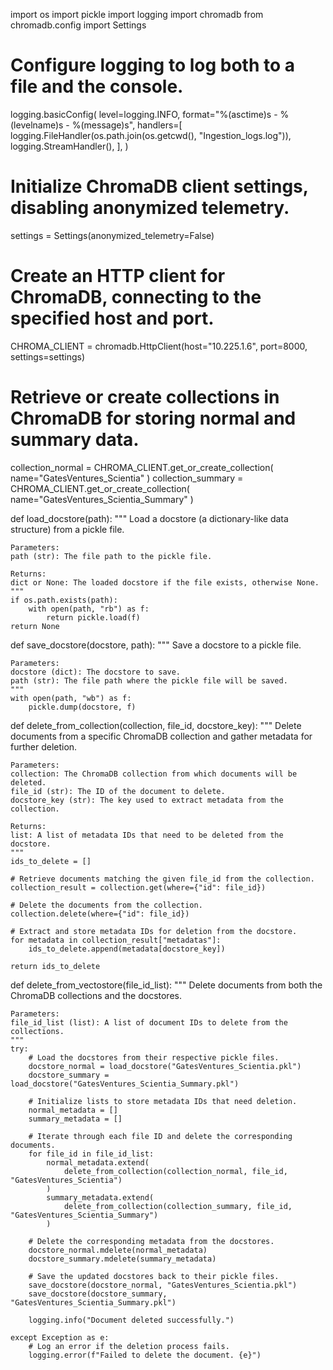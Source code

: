 import os
import pickle
import logging
import chromadb
from chromadb.config import Settings

# Configure logging to log both to a file and the console.
logging.basicConfig(
    level=logging.INFO,
    format="%(asctime)s - %(levelname)s - %(message)s",
    handlers=[
        logging.FileHandler(os.path.join(os.getcwd(), "Ingestion_logs.log")),
        logging.StreamHandler(),
    ],
)

# Initialize ChromaDB client settings, disabling anonymized telemetry.
settings = Settings(anonymized_telemetry=False)

# Create an HTTP client for ChromaDB, connecting to the specified host and port.
CHROMA_CLIENT = chromadb.HttpClient(host="10.225.1.6", port=8000, settings=settings)

# Retrieve or create collections in ChromaDB for storing normal and summary data.
collection_normal = CHROMA_CLIENT.get_or_create_collection(
    name="GatesVentures_Scientia"
)
collection_summary = CHROMA_CLIENT.get_or_create_collection(
    name="GatesVentures_Scientia_Summary"
)


def load_docstore(path):
    """
    Load a docstore (a dictionary-like data structure) from a pickle file.

    Parameters:
    path (str): The file path to the pickle file.

    Returns:
    dict or None: The loaded docstore if the file exists, otherwise None.
    """
    if os.path.exists(path):
        with open(path, "rb") as f:
            return pickle.load(f)
    return None


def save_docstore(docstore, path):
    """
    Save a docstore to a pickle file.

    Parameters:
    docstore (dict): The docstore to save.
    path (str): The file path where the pickle file will be saved.
    """
    with open(path, "wb") as f:
        pickle.dump(docstore, f)


def delete_from_collection(collection, file_id, docstore_key):
    """
    Delete documents from a specific ChromaDB collection and gather metadata for further deletion.

    Parameters:
    collection: The ChromaDB collection from which documents will be deleted.
    file_id (str): The ID of the document to delete.
    docstore_key (str): The key used to extract metadata from the collection.

    Returns:
    list: A list of metadata IDs that need to be deleted from the docstore.
    """
    ids_to_delete = []

    # Retrieve documents matching the given file_id from the collection.
    collection_result = collection.get(where={"id": file_id})

    # Delete the documents from the collection.
    collection.delete(where={"id": file_id})

    # Extract and store metadata IDs for deletion from the docstore.
    for metadata in collection_result["metadatas"]:
        ids_to_delete.append(metadata[docstore_key])

    return ids_to_delete


def delete_from_vectostore(file_id_list):
    """
    Delete documents from both the ChromaDB collections and the docstores.

    Parameters:
    file_id_list (list): A list of document IDs to delete from the collections.
    """
    try:
        # Load the docstores from their respective pickle files.
        docstore_normal = load_docstore("GatesVentures_Scientia.pkl")
        docstore_summary = load_docstore("GatesVentures_Scientia_Summary.pkl")

        # Initialize lists to store metadata IDs that need deletion.
        normal_metadata = []
        summary_metadata = []

        # Iterate through each file ID and delete the corresponding documents.
        for file_id in file_id_list:
            normal_metadata.extend(
                delete_from_collection(collection_normal, file_id, "GatesVentures_Scientia")
            )
            summary_metadata.extend(
                delete_from_collection(collection_summary, file_id, "GatesVentures_Scientia_Summary")
            )

        # Delete the corresponding metadata from the docstores.
        docstore_normal.mdelete(normal_metadata)
        docstore_summary.mdelete(summary_metadata)

        # Save the updated docstores back to their pickle files.
        save_docstore(docstore_normal, "GatesVentures_Scientia.pkl")
        save_docstore(docstore_summary, "GatesVentures_Scientia_Summary.pkl")

        logging.info("Document deleted successfully.")

    except Exception as e:
        # Log an error if the deletion process fails.
        logging.error(f"Failed to delete the document. {e}")
